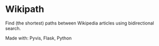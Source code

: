 # Wikipath

Find (the shortest) paths between Wikipedia articles using bidirectional search.

Made with: Pyvis, Flask, Python